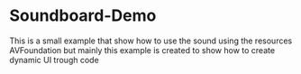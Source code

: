 Soundboard-Demo
===============
This is a small example that show how to use the sound using the
resources AVFoundation but mainly this example is created to show how
to create dynamic UI trough code
